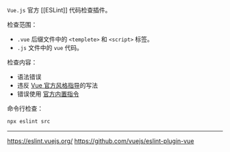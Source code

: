 `Vue.js` 官方 [[ESLint]] 代码检查插件。

检查范围：
- `.vue` 后缀文件中的 `<templete>` 和 `<script>` 标签。
- `.js` 文件中的 `vue` 代码。

检查内容：
- 语法错误
- 违反 [Vue 官方风格指导](https://vuejs.org/style-guide/)的写法
- 错误使用 [官方内置指令](https://vuejs.org/api/built-in-directives.html)

命令行检查：
```bash
npx eslint src
```


---
https://eslint.vuejs.org/
https://github.com/vuejs/eslint-plugin-vue
